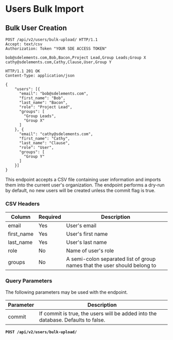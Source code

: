 # Users Bulk Import


## Bulk User Creation

```http
POST /api/v2/users/bulk-upload/ HTTP/1.1
Accept: text/csv
Authorization: Token "YOUR SDE ACCESS TOKEN"

bob@sdelements.com,Bob,Bacon,Project Lead,Group Leads;Group X
cathy@sdelements.com,Cathy,Clause,User,Group Y
```

```http
HTTP/1.1 201 OK
Content-Type: application/json

{
    "users": [{
      "email": "bob@sdelements.com",
      "first_name": "Bob",
      "last_name": "Bacon",
      "role": "Project Lead",
      "groups": [
        "Group Leads",
        "Group X"
      ]
    }, {
      "email": "cathy@sdelements.com",
      "first_name": "Cathy",
      "last_name": "Clause",
      "role": "User",
      "groups": [
        "Group Y"
      ]
    }]
}
```

This endpoint accepts a CSV file containing user information and
imports them into the current user's organization. The endpoint
performs a dry-run by default, no new users will be created
unless the commit flag is true.

### CSV Headers
Column     | Required | Description                                                               |
-----------|----------|---------------------------------------------------------------------------|
email      | Yes      | User's email                                                              |
first_name | Yes      | User's first name                                                         |
last_name  | Yes      | User's last name                                                          |
role       | No       | Name of user's role                                                       |
groups     | No       | A semi-colon separated list of group names that the user should belong to |

### Query Parameters

The following parameters may be used with the endpoint.

Parameter     | Description
--------------|----------------------------------------------------------------------------------|
commit        | If commit is true, the users will be added into the database. Defaults to false. |

**`POST /api/v2/users/bulk-upload/`**

